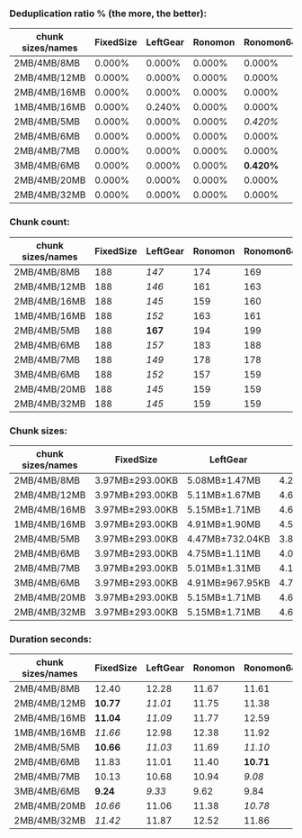 ### Deduplication ratio % (the more, the better):

| chunk sizes/names | FixedSize | LeftGear | Ronomon | Ronomon64  | Buzhash32_64 | Buzhash32Reg_64 | Buzhash64_48 | Buzhash64_64 | Buzhash64_256 | Buzhash64Reg_48 | Buzhash64Reg_64 | Buzhash64Reg_256 | FastCdc2016 | FastCdc2020 | Restic | StadiaCdc | Casync | Ronomon |
|-------------------|-----------|----------|---------|------------|--------------|-----------------|--------------|--------------|---------------|-----------------|-----------------|------------------|-------------|-------------|--------|-----------|--------|---------|
| 2MB/4MB/8MB       | 0.000%    | 0.000%   | 0.000%  | 0.000%     | 0.000%       | 0.000%          | 0.000%       | 0.000%       | 0.000%        | 0.000%          | 0.000%          | **0.472%**       | 0.000%      | 0.000%      | 0.000% | 0.000%    | 0.000% | 0.000%  |
| 2MB/4MB/12MB      | 0.000%    | 0.000%   | 0.000%  | 0.000%     | 0.000%       | 0.000%          | 0.000%       | 0.000%       | 0.000%        | 0.000%          | 0.000%          | **0.472%**       | 0.000%      | 0.000%      | 0.000% | 0.000%    | 0.000% | 0.000%  |
| 2MB/4MB/16MB      | 0.000%    | 0.000%   | 0.000%  | 0.000%     | 0.000%       | 0.000%          | 0.000%       | 0.000%       | 0.000%        | 0.000%          | 0.000%          | **0.472%**       | 0.000%      | 0.000%      | 0.000% | 0.000%    | 0.000% | 0.000%  |
| 1MB/4MB/16MB      | 0.000%    | 0.240%   | 0.000%  | 0.000%     | *1.051%*     | 0.817%          | 0.139%       | 0.725%       | **1.657%**    | 0.155%          | 0.921%          | *1.201%*         | 0.000%      | 0.000%      | 0.535% | 0.310%    | 0.000% | 0.000%  |
| 2MB/4MB/5MB       | 0.000%    | 0.000%   | 0.000%  | *0.420%*   | 0.000%       | 0.000%          | 0.000%       | 0.000%       | 0.000%        | *0.411%*        | 0.000%          | **0.472%**       | 0.000%      | 0.000%      | 0.000% | 0.000%    | 0.000% | 0.000%  |
| 2MB/4MB/6MB       | 0.000%    | 0.000%   | 0.000%  | 0.000%     | 0.000%       | 0.000%          | 0.000%       | 0.000%       | 0.000%        | 0.000%          | 0.000%          | **0.472%**       | 0.000%      | 0.000%      | 0.000% | 0.000%    | 0.000% | 0.000%  |
| 2MB/4MB/7MB       | 0.000%    | 0.000%   | 0.000%  | 0.000%     | 0.000%       | 0.000%          | 0.000%       | 0.000%       | 0.000%        | 0.000%          | 0.000%          | **0.472%**       | 0.000%      | 0.000%      | 0.000% | 0.000%    | 0.000% | 0.000%  |
| 3MB/4MB/6MB       | 0.000%    | 0.000%   | 0.000%  | **0.420%** | 0.000%       | 0.000%          | 0.000%       | 0.000%       | 0.000%        | 0.000%          | 0.000%          | 0.000%           | 0.000%      | 0.000%      | 0.000% | 0.000%    | 0.000% | 0.000%  |
| 2MB/4MB/20MB      | 0.000%    | 0.000%   | 0.000%  | 0.000%     | 0.000%       | 0.000%          | 0.000%       | 0.000%       | 0.000%        | 0.000%          | 0.000%          | **0.472%**       | 0.000%      | 0.000%      | 0.000% | 0.000%    | 0.000% | 0.000%  |
| 2MB/4MB/32MB      | 0.000%    | 0.000%   | 0.000%  | 0.000%     | 0.000%       | 0.000%          | 0.000%       | 0.000%       | 0.000%        | 0.000%          | 0.000%          | **0.472%**       | 0.000%      | 0.000%      | 0.000% | 0.000%    | 0.000% | 0.000%  |

### Chunk count:

| chunk sizes/names | FixedSize | LeftGear | Ronomon | Ronomon64 | Buzhash32_64 | Buzhash32Reg_64 | Buzhash64_48 | Buzhash64_64 | Buzhash64_256 | Buzhash64Reg_48 | Buzhash64Reg_64 | Buzhash64Reg_256 | FastCdc2016 | FastCdc2020 | Restic | StadiaCdc | Casync  | Ronomon |
|-------------------|-----------|----------|---------|-----------|--------------|-----------------|--------------|--------------|---------------|-----------------|-----------------|------------------|-------------|-------------|--------|-----------|---------|---------|
| 2MB/4MB/8MB       | 188       | *147*    | 174     | 169       | 317          | 319             | *136*        | 243          | 261           | 191             | 276             | 276              | 153         | 160         | 234    | 196       | **134** | 174     |
| 2MB/4MB/12MB      | 188       | *146*    | 161     | 163       | 317          | 319             | *118*        | 237          | 260           | 182             | 272             | 276              | 149         | 153         | 229    | 189       | **110** | 161     |
| 2MB/4MB/16MB      | 188       | *145*    | 159     | 160       | 317          | 319             | *111*        | 237          | 258           | 180             | 272             | 276              | 149         | 152         | 228    | 189       | **101** | 159     |
| 1MB/4MB/16MB      | 188       | *152*    | 163     | 161       | 557          | 563             | *132*        | 385          | 426           | 177             | 406             | 434              | 154         | 159         | 365    | 191       | **114** | 163     |
| 2MB/4MB/5MB       | 188       | **167**  | 194     | 199       | 319          | 321             | 177          | 258          | 273           | 225             | 285             | 285              | *168*       | 213         | 254    | 224       | *175*   | 194     |
| 2MB/4MB/6MB       | 188       | *157*    | 183     | 188       | 318          | 319             | *157*        | 250          | 265           | 210             | 277             | 281              | 160         | 179         | 243    | 212       | **154** | 183     |
| 2MB/4MB/7MB       | 188       | *149*    | 178     | 178       | 317          | 319             | **146**      | 243          | 261           | 201             | 276             | 277              | 156         | 167         | 236    | 201       | **146** | 178     |
| 3MB/4MB/6MB       | 188       | *152*    | 157     | 159       | 221          | 227             | *144*        | 191          | 198           | 188             | 213             | 212              | 156         | 174         | 184    | 192       | **142** | 157     |
| 2MB/4MB/20MB      | 188       | *145*    | 159     | 159       | 317          | 319             | *109*        | 234          | 258           | 180             | 272             | 276              | 149         | 152         | 227    | 188       | **98**  | 159     |
| 2MB/4MB/32MB      | 188       | *145*    | 159     | 159       | 317          | 319             | *108*        | 234          | 258           | 180             | 272             | 276              | 149         | 152         | 226    | 188       | **94**  | 159     |

### Chunk sizes:

| chunk sizes/names | FixedSize       | LeftGear        | Ronomon       | Ronomon64     | Buzhash32_64    | Buzhash32Reg_64 | Buzhash64_48  | Buzhash64_64  | Buzhash64_256    | Buzhash64Reg_48 | Buzhash64Reg_64 | Buzhash64Reg_256 | FastCdc2016     | FastCdc2020      | Restic        | StadiaCdc       | Casync        | Ronomon       |
|-------------------|-----------------|-----------------|---------------|---------------|-----------------|-----------------|---------------|---------------|------------------|-----------------|-----------------|------------------|-----------------|------------------|---------------|-----------------|---------------|---------------|
| 2MB/4MB/8MB       | 3.97MB±293.00KB | 5.08MB±1.47MB   | 4.29MB±1.97MB | 4.42MB±1.93MB | 2.35MB±698.89KB | 2.34MB±581.12KB | 5.49MB±2.17MB | 3.07MB±1.72MB | 2.86MB±1.36MB    | 3.91MB±1.76MB   | 2.70MB±1.01MB   | 2.70MB±1.05MB    | 4.88MB±1.31MB   | 4.67MB±1.20MB    | 3.19MB±1.80MB | 3.81MB±1.51MB   | 5.57MB±2.26MB | 4.29MB±1.97MB |
| 2MB/4MB/12MB      | 3.97MB±293.00KB | 5.11MB±1.67MB   | 4.64MB±2.70MB | 4.58MB±2.45MB | 2.35MB±698.89KB | 2.34MB±581.12KB | 6.33MB±3.33MB | 3.15MB±2.00MB | 2.87MB±1.50MB    | 4.10MB±2.19MB   | 2.74MB±1.26MB   | 2.70MB±1.05MB    | 5.01MB±1.56MB   | 4.88MB±1.58MB    | 3.26MB±2.13MB | 3.95MB±1.87MB   | 6.79MB±3.74MB | 4.64MB±2.70MB |
| 2MB/4MB/16MB      | 3.97MB±293.00KB | 5.15MB±1.71MB   | 4.69MB±2.89MB | 4.67MB±2.75MB | 2.35MB±698.89KB | 2.34MB±581.12KB | 6.72MB±3.86MB | 3.15MB±2.21MB | 2.89MB±1.69MB    | 4.15MB±2.38MB   | 2.74MB±1.26MB   | 2.70MB±1.05MB    | 5.01MB±1.64MB   | 4.91MB±1.74MB    | 3.27MB±2.32MB | 3.95MB±1.87MB   | 7.39MB±4.74MB | 4.69MB±2.89MB |
| 1MB/4MB/16MB      | 3.97MB±293.00KB | 4.91MB±1.90MB   | 4.58MB±3.03MB | 4.64MB±2.75MB | 1.34MB±672.03KB | 1.33MB±603.12KB | 5.65MB±4.08MB | 1.94MB±1.99MB | 1.75MB±1.48MB    | 4.22MB±3.40MB   | 1.84MB±1.54MB   | 1.72MB±1.30MB    | 4.85MB±1.76MB   | 4.69MB±1.89MB    | 2.04MB±2.13MB | 3.91MB±2.77MB   | 6.55MB±4.86MB | 4.58MB±3.03MB |
| 2MB/4MB/5MB       | 3.97MB±293.00KB | 4.47MB±732.04KB | 3.85MB±1.11MB | 3.75MB±1.09MB | 2.34MB±615.42KB | 2.33MB±546.08KB | 4.22MB±1.02MB | 2.89MB±1.11MB | 2.73MB±973.81KB  | 3.32MB±870.95KB | 2.62MB±825.45KB | 2.62MB±827.68KB  | 4.44MB±728.79KB | 3.50MB±1018.93KB | 2.94MB±1.13MB | 3.33MB±933.02KB | 4.27MB±1.01MB | 3.85MB±1.11MB |
| 2MB/4MB/6MB       | 3.97MB±293.00KB | 4.75MB±1.11MB   | 4.08MB±1.47MB | 3.97MB±1.41MB | 2.35MB±655.36KB | 2.34MB±581.12KB | 4.75MB±1.43MB | 2.99MB±1.38MB | 2.82MB±1.12MB    | 3.55MB±1.16MB   | 2.69MB±997.27KB | 2.66MB±932.86KB  | 4.67MB±901.66KB | 4.17MB±938.55KB  | 3.07MB±1.45MB | 3.52MB±1.11MB   | 4.85MB±1.42MB | 4.08MB±1.47MB |
| 2MB/4MB/7MB       | 3.97MB±293.00KB | 5.01MB±1.31MB   | 4.19MB±1.72MB | 4.19MB±1.78MB | 2.35MB±696.28KB | 2.34MB±581.12KB | 5.11MB±1.84MB | 3.07MB±1.58MB | 2.86MB±1.27MB    | 3.71MB±1.42MB   | 2.70MB±1.01MB   | 2.69MB±1.01MB    | 4.78MB±1.13MB   | 4.47MB±1.08MB    | 3.16MB±1.66MB | 3.71MB±1.37MB   | 5.11MB±1.92MB | 4.19MB±1.72MB |
| 3MB/4MB/6MB       | 3.97MB±293.00KB | 4.91MB±967.95KB | 4.75MB±1.15MB | 4.69MB±1.16MB | 3.38MB±630.56KB | 3.29MB±493.12KB | 5.18MB±1.05MB | 3.91MB±1.15MB | 3.77MB±1008.18KB | 3.97MB±881.22KB | 3.50MB±806.27KB | 3.52MB±716.98KB  | 4.78MB±800.11KB | 4.29MB±843.70KB  | 4.06MB±1.24MB | 3.89MB±844.20KB | 5.26MB±1.06MB | 4.75MB±1.15MB |
| 2MB/4MB/20MB      | 3.97MB±293.00KB | 5.15MB±1.71MB   | 4.69MB±2.91MB | 4.69MB±2.88MB | 2.35MB±698.89KB | 2.34MB±581.12KB | 6.85MB±4.18MB | 3.19MB±2.48MB | 2.89MB±1.69MB    | 4.15MB±2.38MB   | 2.74MB±1.26MB   | 2.70MB±1.05MB    | 5.01MB±1.64MB   | 4.91MB±1.74MB    | 3.29MB±2.48MB | 3.97MB±2.04MB   | 7.62MB±5.32MB | 4.69MB±2.91MB |
| 2MB/4MB/32MB      | 3.97MB±293.00KB | 5.15MB±1.71MB   | 4.69MB±2.91MB | 4.69MB±2.89MB | 2.35MB±698.89KB | 2.34MB±581.12KB | 6.91MB±4.38MB | 3.19MB±2.50MB | 2.89MB±1.69MB    | 4.15MB±2.38MB   | 2.74MB±1.26MB   | 2.70MB±1.05MB    | 5.01MB±1.64MB   | 4.91MB±1.74MB    | 3.30MB±2.58MB | 3.97MB±2.04MB   | 7.94MB±6.39MB | 4.69MB±2.91MB |

### Duration seconds:

| chunk sizes/names | FixedSize | LeftGear | Ronomon | Ronomon64 | Buzhash32_64 | Buzhash32Reg_64 | Buzhash64_48 | Buzhash64_64 | Buzhash64_256 | Buzhash64Reg_48 | Buzhash64Reg_64 | Buzhash64Reg_256 | FastCdc2016 | FastCdc2020 | Restic | StadiaCdc | Casync | Ronomon  |
|-------------------|-----------|----------|---------|-----------|--------------|-----------------|--------------|--------------|---------------|-----------------|-----------------|------------------|-------------|-------------|--------|-----------|--------|----------|
| 2MB/4MB/8MB       | 12.40     | 12.28    | 11.67   | 11.61     | 11.35        | 11.26           | 12.25        | 11.44        | 11.24         | 12.04           | 11.47           | 11.39            | **10.96**   | *10.98*     | 11.44  | *11.05*   | 18.20  | 12.24    |
| 2MB/4MB/12MB      | **10.77** | *11.01*  | 11.75   | 11.38     | 11.42        | *10.86*         | 12.23        | 11.50        | 11.34         | 12.22           | 11.44           | 11.76            | 11.94       | 11.37       | 13.32  | 11.23     | 19.60  | 11.65    |
| 2MB/4MB/16MB      | **11.04** | *11.09*  | 11.77   | 12.59     | 12.31        | 11.54           | 12.51        | 13.35        | 12.95         | 12.57           | 11.90           | 13.22            | 11.83       | 11.45       | 12.17  | *11.12*   | 20.96  | 12.34    |
| 1MB/4MB/16MB      | *11.66*   | 12.98    | 12.38   | 11.92     | 13.56        | 13.04           | 14.63        | 13.00        | 12.96         | 14.38           | 12.98           | 12.68            | *11.61*     | 11.66       | 12.88  | **11.55** | 21.01  | 12.22    |
| 2MB/4MB/5MB       | **10.66** | *11.03*  | 11.69   | *11.10*   | 11.35        | 11.34           | 12.01        | 11.78        | 11.26         | 12.00           | 11.59           | 11.47            | 11.31       | 11.26       | 11.55  | 11.24     | 17.24  | 11.38    |
| 2MB/4MB/6MB       | 11.83     | 11.01    | 11.40   | **10.71** | 11.36        | *10.73*         | 11.92        | 11.46        | 11.49         | 11.99           | 11.83           | 11.58            | 11.07       | 11.21       | 11.42  | 11.08     | 17.05  | *10.99*  |
| 2MB/4MB/7MB       | 10.13     | 10.68    | 10.94   | *9.08*    | **8.91**     | *9.23*          | 9.89         | 9.73         | 9.71          | 10.54           | 9.89            | 9.94             | 9.90        | 9.56        | 9.80   | 9.42      | 15.66  | 9.82     |
| 3MB/4MB/6MB       | **9.24**  | *9.33*   | 9.62    | 9.84      | 9.79         | *9.38*          | 10.74        | 10.92        | 10.65         | 10.72           | 11.05           | 10.33            | 11.51       | 10.88       | 11.47  | 10.79     | 15.21  | 10.47    |
| 2MB/4MB/20MB      | *10.66*   | 11.06    | 11.38   | *10.78*   | 11.16        | 11.86           | 12.65        | 12.11        | 11.93         | 12.14           | 11.62           | 11.85            | 11.04       | **10.65**   | 11.83  | 11.62     | 18.84  | 11.39    |
| 2MB/4MB/32MB      | *11.42*   | 11.87    | 12.52   | 11.86     | 13.52        | 13.25           | 13.04        | 12.90        | 12.83         | 13.09           | 13.38           | 13.45            | 12.13       | 11.95       | 12.98  | *11.20*   | 16.43  | **9.51** |

